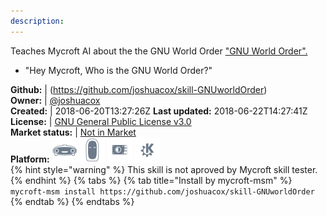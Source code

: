 ```yaml
---
description: 
---
```

Teaches Mycroft AI about the the GNU World Order ["GNU World Order".](http://gnuworldorder.info/)

* "Hey Mycroft, Who is the GNU World Order?"

**Github:** | (https://github.com/joshuacox/skill-GNUworldOrder)  
**Owner:** | [@joshuacox](https://github.com/joshuacox)  
**Created:** | 2018-06-20T13:27:26Z  **Last updated:** 2018-06-22T14:27:41Z  
**License:** | [GNU General Public License v3.0](https://api.github.com/licenses/gpl-3.0)  
**Market status:** | [Not in Market](https://market.mycroft.ai/skill/)  
**Platform:**   ![](.gitbook/assets/mark-1-icon.png)  ![](.gitbook/assets/mark-2-icon.png)  ![](.gitbook/assets/picroft-icon.png)  ![](.gitbook/assets/kde.png)   
{% hint style="warning" %}
This skill is not aproved by Mycroft skill tester.
{% endhint %}
  {% tabs %}
{% tab title="Install by mycroft-msm" %}
``` mycroft-msm install https://github.com/joshuacox/skill-GNUworldOrder```
{% endtab %}
  {% endtabs %}
  